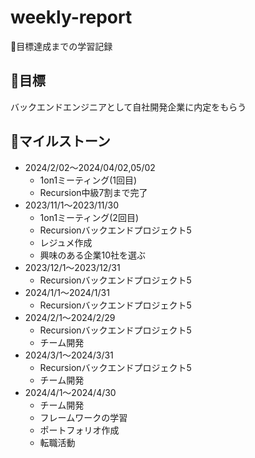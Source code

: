 # weekly-report

📝目標達成までの学習記録

## 🚀目標
バックエンドエンジニアとして自社開発企業に内定をもらう

## 📆マイルストーン
- 2024/2/02〜2024/04/02,05/02
    - 1on1ミーティング(1回目)
    - Recursion中級7割まで完了
- 2023/11/1〜2023/11/30
    - 1on1ミーティング(2回目)
    - Recursionバックエンドプロジェクト5
    - レジュメ作成
    - 興味のある企業10社を選ぶ
- 2023/12/1〜2023/12/31
    - Recursionバックエンドプロジェクト5
- 2024/1/1〜2024/1/31
    - Recursionバックエンドプロジェクト5
- 2024/2/1〜2024/2/29
    - Recursionバックエンドプロジェクト5
    - チーム開発
- 2024/3/1〜2024/3/31
    - Recursionバックエンドプロジェクト5
    - チーム開発
- 2024/4/1〜2024/4/30
    - チーム開発
    - フレームワークの学習
    - ポートフォリオ作成
    - 転職活動
